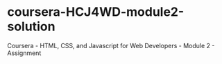 # coursera-HCJ4WD-module2-solution
Coursera - HTML, CSS, and Javascript for Web Developers - Module 2 - Assignment
